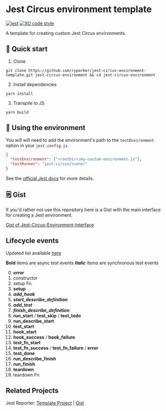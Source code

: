 # Jest Circus environment template

[![jest](https://jestjs.io/img/jest-badge.svg)](https://github.com/facebook/jest)
[![XO code style](https://img.shields.io/badge/code_style-XO-5ed9c7.svg)](https://github.com/xojs/xo)

A template for creating custom Jest Circus environments.

## :rocket: Quick start

1. Clone

```shell
git clone https://github.com/ryparker/jest-circus-environment-template.git jest-circus-environment && cd jest-circus-environment
```

2. Install dependencies

```shell
yarn install
```

3. Transpile to JS

```shell
yarn build
```

## :wrench: Using the environment

You will will need to add the environment's path to the `testEnvironment` option in your `jest.config.js`. 

```JSON
{ 
  "testEnvironment": ["<rootDir>/my-custom-environment.js"],
  "testRunner": "jest-circus/runner"
}
```

See the [official Jest docs](https://jestjs.io/docs/en/configuration#testenvironment-string) for more details.

## :spiral_notepad: Gist

If you'd rather not use this repository here is a Gist with the main interface for creating a Jest environment.

[Gist of Jest-Circus-Environment-Interface](https://gist.github.com/ryparker/d3f5cc58913ba7e89b5c34eeabc7bfd9)


## Lifecycle events

Updated list available [here](https://github.com/facebook/jest/blob/master/packages/jest-types/src/Circus.ts)

**Bold** items are async test events
**_Italic_** items are synchronous test events

0. **_error_**
1. constructor
2. setup Fn
3. **setup**
4. **_add_hook_**
5. **_start_describe_definition_**
6. **_add_test_**
7. **_finish_describe_definition_**
8. **run_start** / **test_skip** / **test_todo**
9. **run_describe_start**
10. **test_start**
11. **hook_start**
12. **hook_success** / **hook_failure**
13. **test_fn_start**
14. **test_fn_success** / **test_fn_failure** / **error**
15. **test_done**
16. **run_describe_finish**
17. **run_finish**
18. **teardown**
19. teardown Fn

## Related Projects

Jest Reporter: [Template Project](https://github.com/ryparker/jest-reporter-template) | [Gist](https://gist.github.com/ryparker/188849eb0f78f53316ef99bf6a4467d5)
